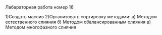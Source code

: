 Лабараторная работа номер 16

1)Cоздать массив
2)Организовать сортировку методами:
      a) Методом естественного слияния
      б) Методом сбалансированным слияния
      в) Методом многофазного слияния
